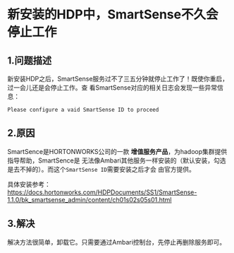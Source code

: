 新安装的HDP中，SmartSense不久会停止工作
===================================================================================
## 1.问题描述
新安装HDP之后，SmartSense服务过不了三五分钟就停止工作了！既使你重启，过一会儿还是会停止工作。查
看SmartSense对应的相关日志会发现一些异常信息：
```
Please configure a vaid SmartSense ID to proceed
```

## 2.原因
SmartSence是HORTONWORKS公司的一款 **增值服务产品**，为hadoop集群提供指导帮助，SmartSence是
无法像Ambari其他服务一样安装的（默认安装，勾选是去不掉的）。而这个`SmartSense ID`需要安装之后才会
由官方提供。

具体安装参考： https://docs.hortonworks.com/HDPDocuments/SS1/SmartSense-1.1.0/bk_smartsense_admin/content/ch01s02s05s01.html

## 3.解决
解决方法很简单，卸载它。只需要通过Ambari控制台，先停止再删除服务即可。
